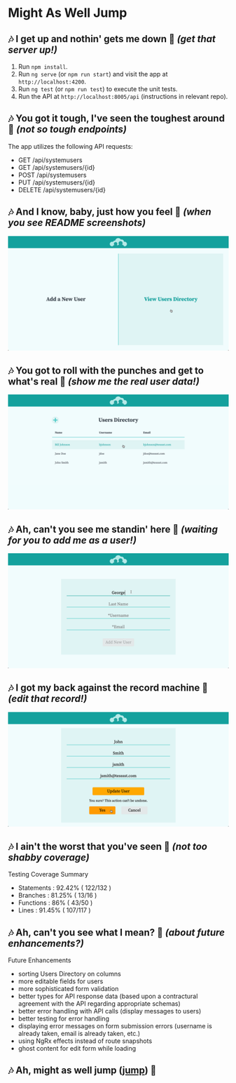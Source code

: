# Might As Well Jump

## 🎶 I get up and nothin' gets me down 🎵 _(get that server up!)_

1. Run `npm install`.
2. Run `ng serve` (or `npm run start`) and visit the app at `http://localhost:4200`.
3. Run `ng test` (or `npm run test`) to execute the unit tests.
4. Run the API at `http://localhost:8005/api` (instructions in relevant repo).

## 🎶 You got it tough, I've seen the toughest around 🎵 _(not so tough endpoints)_

The app utilizes the following API requests:

- GET /api/systemusers
- GET /api/systemusers/{id}
- POST /api/systemusers
- PUT /api/systemusers/{id}
- DELETE /api/systemusers/{id}

## 🎶 And I know, baby, just how you feel 🎵 _(when you see README screenshots)_
![home](/src/assets/docs/home.png)

## 🎶 You got to roll with the punches and get to what's real 🎵 _(show me the real user data!)_
![users_directory](/src/assets/docs/users_directory.png)

## 🎶 Ah, can't you see me standin' here 🎵 _(waiting for you to add me as a user!)_
![users_directory](/src/assets/docs/add_user.png)

## 🎶 I got my back against the record machine 🎵 _(edit that record!)_
![users_directory](/src/assets/docs/edit_user.png)

## 🎶 I ain't the worst that you've seen 🎵 _(not too shabby coverage)_

Testing Coverage Summary

- Statements   : 92.42% ( 122/132 )
- Branches     : 81.25% ( 13/16 )
- Functions    : 86% ( 43/50 )
- Lines        : 91.45% ( 107/117 )
  
## 🎶 Ah, can't you see what I mean? 🎵 _(about future enhancements?)_

Future Enhancements

- sorting Users Directory on columns
- more editable fields for users
- more sophisticated form validation
- better types for API response data (based upon a contractural agreement with the API regarding appropriate schemas)
- better error handling with API calls (display messages to users)
- better testing for error handling
- displaying error messages on form submission errors (username is already taken, email is already taken, etc.)
- using NgRx effects instead of route snapshots
- ghost content for edit form while loading

## 🎶 Ah, might as well jump ([jump](https://www.youtube.com/watch?v=SwYN7mTi6HM)) 🎵